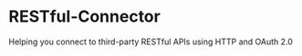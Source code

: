 RESTful-Connector
=================

Helping you connect to third-party RESTful APIs using HTTP and OAuth 2.0
